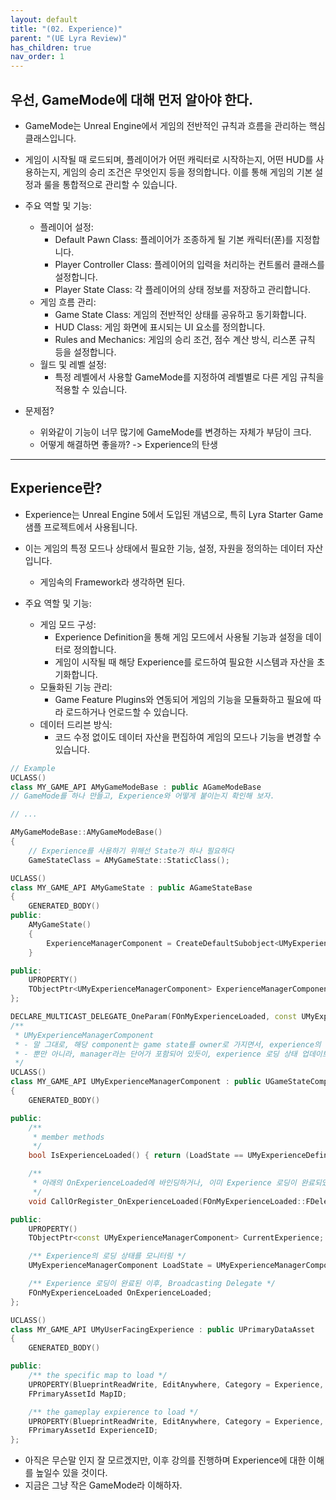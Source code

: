 ```yaml
---
layout: default
title: "(02. Experience)"
parent: "(UE Lyra Review)"
has_children: true
nav_order: 1
---
```


## 우선, GameMode에 대해 먼저 알아야 한다.

* GameMode는 Unreal Engine에서 게임의 전반적인 규칙과 흐름을 관리하는 핵심 클래스입니다. 
* 게임이 시작될 때 로드되며, 플레이어가 어떤 캐릭터로 시작하는지, 어떤 HUD를 사용하는지, 게임의 승리 조건은 무엇인지 등을 정의합니다. 이를 통해 게임의 기본 설정과 룰을 통합적으로 관리할 수 있습니다.

* 주요 역할 및 기능:
    * 플레이어 설정:
        * Default Pawn Class: 플레이어가 조종하게 될 기본 캐릭터(폰)를 지정합니다.
        * Player Controller Class: 플레이어의 입력을 처리하는 컨트롤러 클래스를 설정합니다.
        * Player State Class: 각 플레이어의 상태 정보를 저장하고 관리합니다.
    * 게임 흐름 관리:
        * Game State Class: 게임의 전반적인 상태를 공유하고 동기화합니다.
        * HUD Class: 게임 화면에 표시되는 UI 요소를 정의합니다.
        * Rules and Mechanics: 게임의 승리 조건, 점수 계산 방식, 리스폰 규칙 등을 설정합니다.
    * 월드 및 레벨 설정:
        * 특정 레벨에서 사용할 GameMode를 지정하여 레벨별로 다른 게임 규칙을 적용할 수 있습니다.

* 문제점?
    * 위와같이 기능이 너무 많기에 GameMode를 변경하는 자체가 부담이 크다.
    * 어떻게 해결하면 좋을까? -> Experience의 탄생

---

## Experience란?

* Experience는 Unreal Engine 5에서 도입된 개념으로, 특히 Lyra Starter Game 샘플 프로젝트에서 사용됩니다. 
* 이는 게임의 특정 모드나 상태에서 필요한 기능, 설정, 자원을 정의하는 데이터 자산입니다.
	* 게임속의 Framework라 생각하면 된다.

* 주요 역할 및 기능:
    * 게임 모드 구성:
        * Experience Definition을 통해 게임 모드에서 사용될 기능과 설정을 데이터로 정의합니다.
        * 게임이 시작될 때 해당 Experience를 로드하여 필요한 시스템과 자산을 초기화합니다.
    * 모듈화된 기능 관리:
        * Game Feature Plugins와 연동되어 게임의 기능을 모듈화하고 필요에 따라 로드하거나 언로드할 수 있습니다.
    * 데이터 드리븐 방식:
        * 코드 수정 없이도 데이터 자산을 편집하여 게임의 모드나 기능을 변경할 수 있습니다.

```cpp
// Example
UCLASS()
class MY_GAME_API AMyGameModeBase : public AGameModeBase
// GameMode를 하나 만들고, Experience와 어떻게 붙이는지 확인해 보자.

// ...

AMyGameModeBase::AMyGameModeBase()
{
    // Experience를 사용하기 위해선 State가 하나 필요하다
	GameStateClass = AMyGameState::StaticClass();
```

```cpp
UCLASS()
class MY_GAME_API AMyGameState : public AGameStateBase
{
	GENERATED_BODY()
public:
	AMyGameState()
    {
    	ExperienceManagerComponent = CreateDefaultSubobject<UMyExperienceManagerComponent>(TEXT("ExperienceManagerComponent"));
    }

public:
	UPROPERTY()
	TObjectPtr<UMyExperienceManagerComponent> ExperienceManagerComponent;
};
```

```cpp
DECLARE_MULTICAST_DELEGATE_OneParam(FOnMyExperienceLoaded, const UMyExperienceDefinition*);
/**
 * UMyExperienceManagerComponent
 * - 말 그대로, 해당 component는 game state를 owner로 가지면서, experience의 상태 정보를 가지고 있는 component이다
 * - 뿐만 아니라, manager라는 단어가 포함되어 있듯이, experience 로딩 상태 업데이트 및 이벤트를 관리한다
 */
UCLASS()
class MY_GAME_API UMyExperienceManagerComponent : public UGameStateComponent
{
	GENERATED_BODY()

public:
	/**
	 * member methods
	 */
	bool IsExperienceLoaded() { return (LoadState == UMyExperienceDefinition::Loaded) && (CurrentExperience != nullptr); }

	/**
	 * 아래의 OnExperienceLoaded에 바인딩하거나, 이미 Experience 로딩이 완료되었다면 바로 호출함
	 */
	void CallOrRegister_OnExperienceLoaded(FOnMyExperienceLoaded::FDelegate&& Delegate);

public:
	UPROPERTY()
	TObjectPtr<const UMyExperienceManagerComponent> CurrentExperience;

	/** Experience의 로딩 상태를 모니터링 */
	UMyExperienceManagerComponent LoadState = UMyExperienceManagerComponent::Unloaded;

	/** Experience 로딩이 완료된 이후, Broadcasting Delegate */
	FOnMyExperienceLoaded OnExperienceLoaded;
};
```

```cpp
UCLASS()
class MY_GAME_API UMyUserFacingExperience : public UPrimaryDataAsset
{
	GENERATED_BODY()

public:
	/** the specific map to load */
	UPROPERTY(BlueprintReadWrite, EditAnywhere, Category = Experience, meta = (AllowedTypes = "Map"))
	FPrimaryAssetId MapID;

	/** the gameplay expierence to load */
	UPROPERTY(BlueprintReadWrite, EditAnywhere, Category = Experience, meta = (AllowedTypes = "MyExperienceDefinition"))
	FPrimaryAssetId ExperienceID;
};
```

* 아직은 무슨말 인지 잘 모르겠지만, 이후 강의를 진행하며 Experience에 대한 이해를 높일수 있을 것이다.
* 지금은 그냥 작은 GameMode라 이해하자.